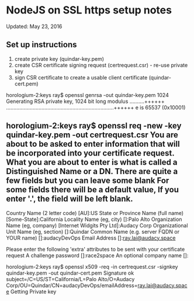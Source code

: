 # NodeJS on SSL https setup notes
Updated: May 23, 2016



## Set up instructions
1. create private key (quindar-key.pem)
2. create CSR certificate signing request (certrequest.csr) - re-use private key
3. sign CSR certificate to create a usable client certificate (quindar-cert.pem)


horologium-2:keys ray$ openssl genrsa -out quindar-key.pem 1024 
Generating RSA private key, 1024 bit long modulus
..........++++++
.........................................................................++++++
e is 65537 (0x10001)

horologium-2:keys ray$ openssl req -new -key quindar-key.pem -out certrequest.csr
You are about to be asked to enter information that will be incorporated
into your certificate request.
What you are about to enter is what is called a Distinguished Name or a DN.
There are quite a few fields but you can leave some blank
For some fields there will be a default value,
If you enter '.', the field will be left blank.
-----
Country Name (2 letter code) [AU]:US
State or Province Name (full name) [Some-State]:California
Locality Name (eg, city) []:Palo Alto
Organization Name (eg, company) [Internet Widgits Pty Ltd]:Audacy Corp
Organizational Unit Name (eg, section) []:Quindar
Common Name (e.g. server FQDN or YOUR name) []:audacyDevOps
Email Address []:ray.lai@audacy.space

Please enter the following 'extra' attributes
to be sent with your certificate request
A challenge password []:race2space
An optional company name []:


horologium-2:keys ray$ openssl x509 -req -in certrequest.csr -signkey quindar-key.pem -out quindar-cert.pem
Signature ok
subject=/C=US/ST=California/L=Palo Alto/O=Audacy Corp/OU=Quindar/CN=audacyDevOps/emailAddress=ray.lai@audacy.space
Getting Private key

